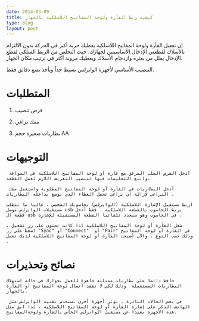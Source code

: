 ```yaml
---
date: 2014-03-09
title: كيفية ربط الفأرة ولوحة المفاتيح اللاسلكية بالجهاز
type: blog
layout: post
---
```


إن تفعيل الفأرة ولوحة المفاتيح اللاسلكية يعطيك حرية أكبر في الحركة بدون الالتزام بالأسلاك لقطعتي الإدخال الأساسيتين لجهازك. حيث التخلص من الربط السلكي لقطع الإدخال يقلل من بعثرة وازدحام الأسلاك ويعطيك مرونة أكثر في ترتيب مكان الجهاز.

التنصيب الأساسي لأجهزة الوايرلس بسيط جداً ويأخذ بضع دقائق فقط.

# المتطلبات 

1. قرص تنصيب

2. مفك براغي

3. بطاريات صغيرة حجم AA

# التوجيهات 

     أدخل القرص الصلب المرفق مع فأرة أو لوحة المفاتيح اللاسلكية في السواقة واتبع التعليمات فيها لتنصيب التعريف اللازم لعمل القطعة.

     أدخل البطاريات في الفأرة أو لوحة المفاتيح المطلوبة واستعمل مفك البراغي لإزالة أي براغي تحمل الغطاء الذي يوضع بداخله البطاريات .

    اربط مستقبل الإشارة اللاسلكية (الوايرلس) بحاسوبك الشخصي ، غالبا ما تتطلب مستقبلات الوايرلس موصل usb يربط الحاسوب بالقطعة اللاسلكية ، فقط أدخل قطعة ال usb في الحاسوب وهو سيحدد تلقائيا القطعة المستقبلة للإشارة .

    شغل الفأرة أو لوحة المفاتيح اللاسلكية اذا كانت تحتوي على زر تشغيل ، اضغط على زر "Sync" أو "Connect"  أو "Pair" في الفأرة أو لوحة المفاتيح وذلك حسب النوع . والآن أصبحت الفأرة أو لوحة المفاتيح اللاسلكية لديك تعمل .

# نصائح وتحذيرات

    حافظ دائماً على بطاريات ممتلئة جاهزة للعمل بجوارك في حالة استهلاك البطاريات المستعملة  وذلك لكي لا تفقد اتصال لوحة المفاتيح أو الفأرة بالجهاز.

     في بعض الحالات النادرة ، تؤثر أجهزة أخرى تستخدم تقنية الوايرلس مثل الهاتف الذكي على إشارة الفأرة أو لوحة المفاتيح اللاسلكية ، لذا ابق مثل هذه الأجهزة بعيدا عن مستقبل الوايرلس الخاص بالفأرة ولوحةالمفاتيح.
